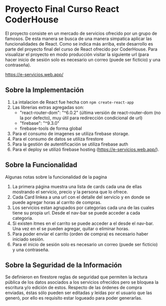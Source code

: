 # Proyecto Final Curso React CoderHouse

El proyecto consiste en un mercado de servicios ofrecido por un grupo de famosos. De esta manera se busca de una manera simpatica aplicar las funcionalidades de React.
Como se indica más arriba, este desarrollo es parte del proyecto final del curso de React ofrecido por CoderHouse.
Para visualizar el proyecto en modo producción visitar la siguiente url (para hacer inicio de sesión solo es necesario un correo (puede ser ficticio) y una contraseña).

https://e-servicios.web.app/



## Sobre la Implementación

1. La intalacion de React fue hecha con `npm create-react-app`
2. Las librerias extras agregadas son:
    * "react-router-dom": "^6.0.2"  (última versión de react-router-dom (no la por defecto), muy útil para redirección condicional de url)
    * "firebase": "^9.3.0"
    * firebase-tools de forma global
3. Para el consumo de imagenes se utiliza firebase storage.
4. Para el consumo de datos se utiliza firestore
5. Para la gestión de autentificación se utiliza firebase auth
6. Para el deploy se utilizó firebase hosting (https://e-servicios.web.app/).


## Sobre la Funcionalidad

Algunas notas sobre la funcionalidad de la pagina

1. La primera página muestra una lista de cards cada una de ellas mostrando el servicio, precio y la persona que lo ofrece.
2. Cada Card linkea a una url con el detalle del servicio y en donde se puede agregar horas al carrito de compras.
3. Los servicios estan agrupados por categorias cada una de las cuales tiene su propia url. Desde el nav-bar se puede acceder a cada categoria.
4. Si existen itmes en el carrito se puede acceder a el desde el nav-bar. Una vez en el se pueden agregar, quitar o eliminar horas.
5. Para poder envíar el carrito (orden de compra) es necesario haber iniciado sesión.
6. Para el inicio de sesión solo es necesario un correo (puede ser ficticio) y una contraseña.

## Sobre la Seguridad de la Información

Se definieron en firestore reglas de seguridad que permiten la lectura pública de los datos asociados a los servicios ofrecidos pero se bloquea la escritura y/o edición de estos. Respecto de las órdenes de compra enviadas, éstas sólo pueden ser editadas y leídas por el usuario que las generó, por ello es requisito estar logueado para poder generarlas.

